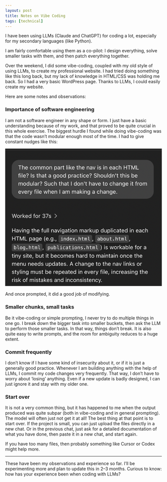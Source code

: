 ```yaml
---
layout: post
title: Notes on Vibe Coding
tags: [technical]
---
```


I have been using LLMs (Claude and ChatGPT) for coding a lot, especially for my secondary languages (like Python).

I am fairly comfortable using them as a co-pilot: I design everything, solve smaller tasks with them, and then patch everything together.

Over the weekend, I did some vibe-coding, coupled with my old style of using LLMs, to create my professional website. I had tried doing something like this long back, but my lack of knowledge in HTML/CSS was holding me back. So I had a very basic WordPress page. Thanks to LLMs, I could easily create my website.

Here are some notes and observations:

<h3>Importance of software engineering</h3>

I am not a software engineer in any shape or form. I just have a basic understanding because of my work, and that proved to be quite crucial in this whole exercise. The biggest hurdle I found while doing vibe-coding was that the code wasn’t modular enough most of the time. I had to give constant nudges like this:

[![Don't just vibe code.](/images/posts/2025-09-05-notes-vibecoding/vibe_nudge.png)](/images/posts/2025-09-05-notes-vibecoding/vibe_nudge.png)


And once prompted, it did a good job of modifying.

<h3>Smaller chunks, small tasks</h3>

Be it vibe-coding or simple prompting, I never try to do multiple things in one go. I break down the bigger task into smaller buckets, then ask the LLM to perform those smaller tasks. In that way, things don’t break. It is also quite easy to write prompts, and the room for ambiguity reduces to a huge extent.

<h3>Commit frequently</h3>

I don’t know if I have some kind of insecurity about it, or if it is just a generally good practice. Whenever I am building anything with the help of LLMs, I commit my code changes very frequently. That way, I don’t have to worry about ‘losing’ anything. Even if a new update is badly designed, I can just ignore it and stay with my older one.

<h3>Start over</h3>

It is not a very common thing, but it has happened to me when the output produced was quite subpar (both in vibe-coding and in general prompting). The model will often just not get it at all! The best thing at that point is to start over. If the project is small, you can just upload the files directly in a new chat. Or in the previous chat, just ask for a detailed documentation of what you have done, then paste it in a new chat, and start again.  

If you have too many files, then probably something like Cursor or Codex might help more.

---

These have been my observations and experience so far. I’ll be experimenting more and plan to update this in 2–3 months. Curious to know: how has your experience been when coding with LLMs?
